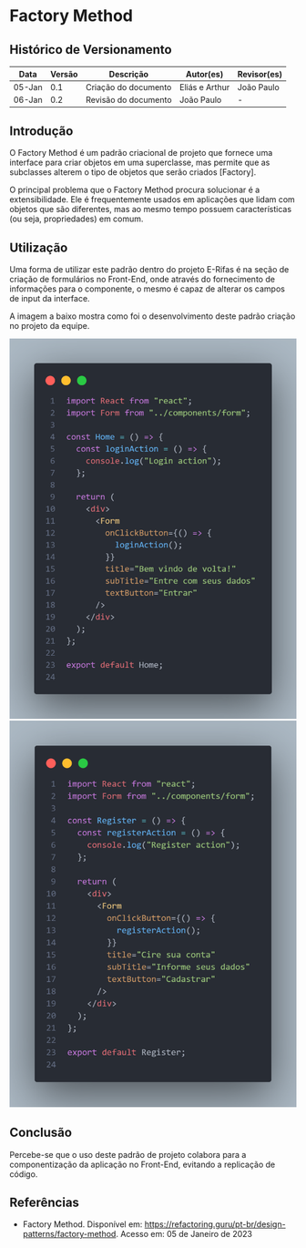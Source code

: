 # Factory Method

## Histórico de Versionamento

| Data   | Versão | Descrição            | Autor(es)      | Revisor(es) |
| ------ | ------ | -------------------- | -------------- | ----------- |
| 05-Jan | 0.1    | Criação do documento | Eliás e Arthur | João Paulo  |
| 06-Jan | 0.2    | Revisão do documento | João Paulo     | -           |

## Introdução

O Factory Method é um padrão criacional de projeto que fornece uma interface para criar objetos em uma superclasse, mas permite que as subclasses alterem o tipo de objetos que serão criados [Factory].

O principal problema que o Factory Method procura solucionar é a extensibilidade. Ele é frequentemente usados ​​em aplicações que lidam com objetos que são diferentes, mas ao mesmo tempo possuem características (ou seja, propriedades) em comum.

## Utilização

Uma forma de utilizar este padrão dentro do projeto E-Rifas é na seção de criação de formulários no Front-End, onde através do fornecimento de informações para o componente, o mesmo é capaz de alterar os campos de input da interface.

A imagem a baixo mostra como foi o desenvolvimento deste padrão criação no projeto da equipe.

![home](../../../assets/home.png)
![register](../../../assets/register.png)

## Conclusão

Percebe-se que o uso deste padrão de projeto colabora para a componentização da aplicação no Front-End, evitando a replicação de código.

## Referências

- Factory Method. Disponível em: https://refactoring.guru/pt-br/design-patterns/factory-method. Acesso em: 05 de Janeiro de 2023
